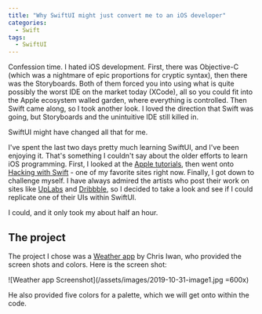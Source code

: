 ```yaml
---
title: "Why SwiftUI might just convert me to an iOS developer"
categories:
  - Swift
tags:
  - SwiftUI
---
```


Confession time.  I hated iOS development.  First, there was Objective-C (which was a nightmare of epic proportions for cryptic syntax), then there was the Storyboards.  Both of them forced you into using what is quite possibly the worst IDE on the market today (XCode), all so you could fit into the Apple ecosystem walled garden, where everything is controlled.  Then Swift came along, so I took another look.  I loved the direction that Swift was going, but Storyboards and the unintuitive IDE still killed in.

SwiftUI might have changed all that for me.

I've spent the last two days pretty much learning SwiftUI, and I've been enjoying it.  That's something I couldn't say about the older efforts to learn iOS programming.  First, I looked at the [Apple tutorials](https://developer.apple.com/tutorials/swiftui), then went onto [Hacking with Swift](https://www.hackingwithswift.com/100/swiftui) - one of my favorite sites right now.  Finally, I got down to challenge myself.  I have always admired the artists who post their work on sites like [UpLabs](https://uplabs.com) and [Dribbble](https://dribbble.com), so I decided to take a look and see if I could replicate one of their UIs within SwiftUI.

I could, and it only took my about half an hour.

## The project

The project I chose was a [Weather app](https://dribbble.com/shots/7106462-Weather-App?utm_source=Clipboard_Shot&utm_campaign=Chrisiwan&utm_content=Weather%20App&utm_medium=Social_Share) by Chris Iwan, who provided the screen shots and colors. Here is the screen shot:

![Weather app Screenshot](/assets/images/2019-10-31-image1.jpg =600x)

He also provided five colors for a palette, which we will get onto within the code.